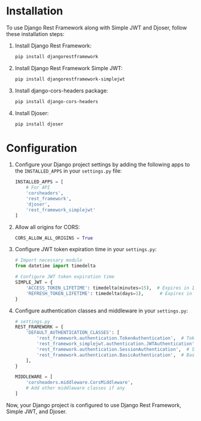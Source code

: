 # Installation

To use Django Rest Framework along with Simple JWT and Djoser, follow these installation steps:

1. Install Django Rest Framework:

    ```bash
    pip install djangorestframework
    ```

2. Install Django Rest Framework Simple JWT:

    ```bash
    pip install djangorestframework-simplejwt
    ```

3. Install django-cors-headers package:

    ```bash
    pip install django-cors-headers
    ```

4. Install Djoser:

    ```bash
    pip install djoser
    ```

# Configuration

1. Configure your Django project settings by adding the following apps to the `INSTALLED_APPS` in your `settings.py` file:

    ```python
    INSTALLED_APPS = [
        # For API
        'corsheaders',
        'rest_framework',
        'djoser',
        'rest_framework_simplejwt'
    ]
    ```

2. Allow all origins for CORS:

    ```python
    CORS_ALLOW_ALL_ORIGINS = True
    ```

3. Configure JWT token expiration time in your `settings.py`:

    ```python
    # Import necessary module
    from datetime import timedelta

    # Configure JWT token expiration time
    SIMPLE_JWT = {
        'ACCESS_TOKEN_LIFETIME': timedelta(minutes=15),  # Expires in 15 minutes
        'REFRESH_TOKEN_LIFETIME': timedelta(days=1),      # Expires in 1 day
    }
    ```

4. Configure authentication classes and middleware in your `settings.py`:

    ```python
    # settings.py
    REST_FRAMEWORK = {
        'DEFAULT_AUTHENTICATION_CLASSES': [
            'rest_framework.authentication.TokenAuthentication',  # Token authentication
            'rest_framework_simplejwt.authentication.JWTAuthentication',  # JWT authentication
            'rest_framework.authentication.SessionAuthentication',  # Session authentication
            'rest_framework.authentication.BasicAuthentication',  # Basic authentication
        ],
    }

    MIDDLEWARE = [
        'corsheaders.middleware.CorsMiddleware',
        # Add other middleware classes if any
    ]
    ```

Now, your Django project is configured to use Django Rest Framework, Simple JWT, and Djoser.
